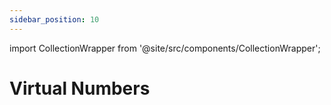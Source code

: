 ```yaml
---
sidebar_position: 10
---
```



import CollectionWrapper from '@site/src/components/CollectionWrapper';

# Virtual Numbers

<CollectionWrapper record="vns" collection="core" />


